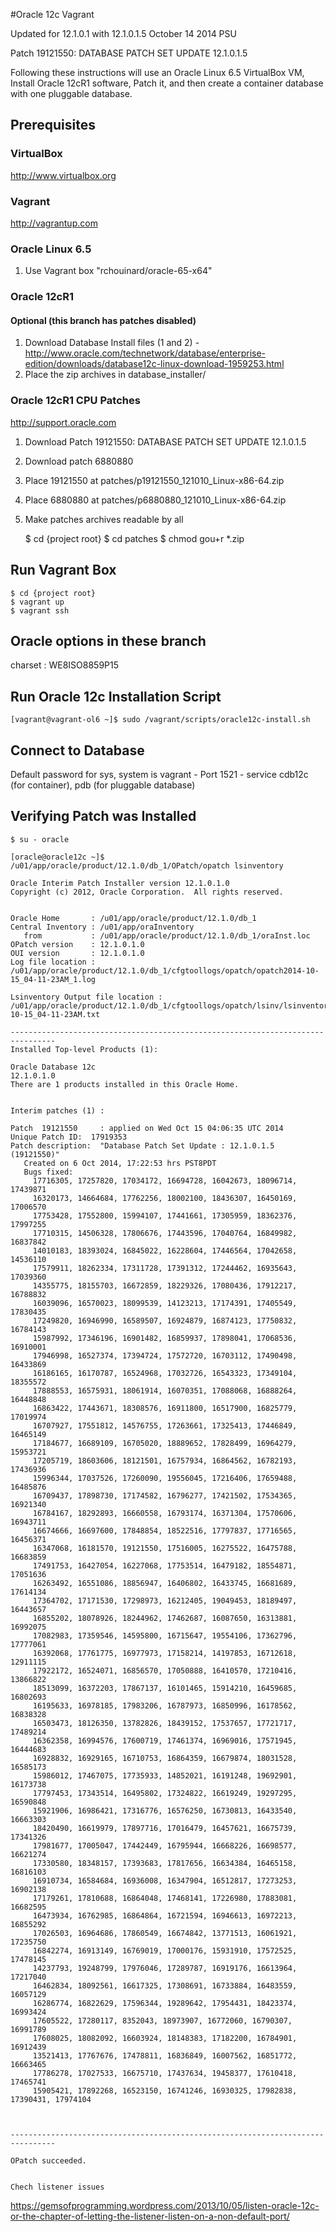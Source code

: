 #Oracle 12c Vagrant

Updated for 12.1.0.1 with 12.1.0.1.5 October 14 2014 PSU

Patch 19121550: DATABASE PATCH SET UPDATE 12.1.0.1.5

Following these instructions will use an Oracle Linux 6.5 VirtualBox VM, Install Oracle 12cR1 software, Patch it, and then create a container database with one pluggable database.

## Prerequisites

### VirtualBox

http://www.virtualbox.org

### Vagrant

http://vagrantup.com

### Oracle Linux 6.5

1. Use Vagrant box "rchouinard/oracle-65-x64"


### Oracle 12cR1
#### Optional (this branch has patches disabled)

1. Download Database Install files (1 and 2) - http://www.oracle.com/technetwork/database/enterprise-edition/downloads/database12c-linux-download-1959253.html
2. Place the zip archives in database_installer/

### Oracle 12cR1 CPU Patches

http://support.oracle.com

1. Download Patch 19121550: DATABASE PATCH SET UPDATE 12.1.0.1.5
2. Download patch 6880880
3. Place 19121550 at patches/p19121550_121010_Linux-x86-64.zip
4. Place 6880880 at patches/p6880880_121010_Linux-x86-64.zip
5. Make patches archives readable by all

    $ cd {project root}
    $ cd patches
    $ chmod gou+r *.zip


## Run Vagrant Box

    $ cd {project root}
    $ vagrant up
    $ vagrant ssh

## Oracle options in these branch

charset : WE8ISO8859P15

## Run Oracle 12c Installation Script

    [vagrant@vagrant-ol6 ~]$ sudo /vagrant/scripts/oracle12c-install.sh

## Connect to Database

  Default password for sys, system is vagrant - Port 1521 - service cdb12c (for container), pdb (for pluggable database)

## Verifying Patch was Installed

    $ su - oracle

    [oracle@oracle12c ~]$ /u01/app/oracle/product/12.1.0/db_1/OPatch/opatch lsinventory

    Oracle Interim Patch Installer version 12.1.0.1.0
    Copyright (c) 2012, Oracle Corporation.  All rights reserved.


    Oracle Home       : /u01/app/oracle/product/12.1.0/db_1
    Central Inventory : /u01/app/oraInventory
       from           : /u01/app/oracle/product/12.1.0/db_1/oraInst.loc
    OPatch version    : 12.1.0.1.0
    OUI version       : 12.1.0.1.0
    Log file location : /u01/app/oracle/product/12.1.0/db_1/cfgtoollogs/opatch/opatch2014-10-15_04-11-23AM_1.log

    Lsinventory Output file location : /u01/app/oracle/product/12.1.0/db_1/cfgtoollogs/opatch/lsinv/lsinventory2014-10-15_04-11-23AM.txt

    --------------------------------------------------------------------------------
    Installed Top-level Products (1):

    Oracle Database 12c                                                  12.1.0.1.0
    There are 1 products installed in this Oracle Home.


    Interim patches (1) :

    Patch  19121550     : applied on Wed Oct 15 04:06:35 UTC 2014
    Unique Patch ID:  17919353
    Patch description:  "Database Patch Set Update : 12.1.0.1.5 (19121550)"
       Created on 6 Oct 2014, 17:22:53 hrs PST8PDT
       Bugs fixed:
         17716305, 17257820, 17034172, 16694728, 16042673, 18096714, 17439871
         16320173, 14664684, 17762256, 18002100, 18436307, 16450169, 17006570
         17753428, 17552800, 15994107, 17441661, 17305959, 18362376, 17997255
         17710315, 14506328, 17806676, 17443596, 17040764, 16849982, 16837842
         14010183, 18393024, 16845022, 16228604, 17446564, 17042658, 14536110
         17579911, 18262334, 17311728, 17391312, 17244462, 16935643, 17039360
         14355775, 18155703, 16672859, 18229326, 17080436, 17912217, 16788832
         16039096, 16570023, 18099539, 14123213, 17174391, 17405549, 17830435
         17249820, 16946990, 16589507, 16924879, 16874123, 17750832, 16784143
         15987992, 17346196, 16901482, 16859937, 17898041, 17068536, 16910001
         17946998, 16527374, 17394724, 17572720, 16703112, 17490498, 16433869
         16186165, 16170787, 16524968, 17032726, 16543323, 17349104, 18355572
         17888553, 16575931, 18061914, 16070351, 17088068, 16888264, 16448848
         16863422, 17443671, 18308576, 16911800, 16517900, 16825779, 17019974
         16707927, 17551812, 14576755, 17263661, 17325413, 17446849, 16465149
         17184677, 16689109, 16705020, 18889652, 17828499, 16964279, 15953721
         17205719, 18603606, 18121501, 16757934, 16864562, 16782193, 17436936
         15996344, 17037526, 17260090, 19556045, 17216406, 17659488, 16485876
         16709437, 17898730, 17174582, 16796277, 17421502, 17534365, 16921340
         16784167, 18292893, 16660558, 16793174, 16371304, 17570606, 16943711
         16674666, 16697600, 17848854, 18522516, 17797837, 17716565, 16456371
         16347068, 16181570, 19121550, 17516005, 16275522, 16475788, 16683859
         17491753, 16427054, 16227068, 17753514, 16479182, 18554871, 17051636
         16263492, 16551086, 18856947, 16406802, 16433745, 16681689, 17614134
         17364702, 17171530, 17298973, 16212405, 19049453, 18189497, 16443657
         16855202, 18078926, 18244962, 17462687, 16087650, 16313881, 16992075
         17082983, 17359546, 14595800, 16715647, 19554106, 17362796, 17777061
         16392068, 17761775, 16977973, 17158214, 14197853, 16712618, 12911115
         17922172, 16524071, 16856570, 17050888, 16410570, 17210416, 13866822
         18513099, 16372203, 17867137, 16101465, 15914210, 16459685, 16802693
         16195633, 16978185, 17983206, 16787973, 16850996, 16178562, 16838328
         16503473, 18126350, 13782826, 18439152, 17537657, 17721717, 17489214
         16362358, 16994576, 17600719, 17461374, 16969016, 17571945, 16444683
         16928832, 16929165, 16710753, 16864359, 16679874, 18031528, 16585173
         15986012, 17467075, 17735933, 14852021, 16191248, 19692901, 16173738
         17797453, 17343514, 16495802, 17324822, 16619249, 19297295, 16590848
         15921906, 16986421, 17316776, 16576250, 16730813, 16433540, 16663303
         18420490, 16619979, 17897716, 17016479, 16457621, 16675739, 17341326
         17981677, 17005047, 17442449, 16795944, 16668226, 16698577, 16621274
         17330580, 18348157, 17393683, 17817656, 16634384, 16465158, 16816103
         16910734, 16584684, 16936008, 16347904, 16512817, 17273253, 16902138
         17179261, 17810688, 16864048, 17468141, 17226980, 17883081, 16682595
         16473934, 16762985, 16864864, 16721594, 16946613, 16972213, 16855292
         17026503, 16964686, 17860549, 16674842, 13771513, 16061921, 17235750
         16842274, 16913149, 16769019, 17000176, 15931910, 17572525, 17478145
         14237793, 19248799, 17976046, 17289787, 16919176, 16613964, 17217040
         16462834, 18092561, 16617325, 17308691, 16733884, 16483559, 16057129
         16286774, 16822629, 17596344, 19289642, 17954431, 18423374, 16993424
         17605522, 17280117, 8352043, 18973907, 16772060, 16790307, 16991789
         17608025, 18082092, 16603924, 18148383, 17182200, 16784901, 16912439
         13521413, 17767676, 17478811, 16836849, 16007562, 16851772, 16663465
         17786278, 17027533, 16675710, 17437634, 19458377, 17610418, 17465741
         15905421, 17892268, 16523150, 16741246, 16930325, 17982838, 17390431, 17974104



    --------------------------------------------------------------------------------

    OPatch succeeded.
    
    
    Chech listener issues
https://gemsofprogramming.wordpress.com/2013/10/05/listen-oracle-12c-or-the-chapter-of-letting-the-listener-listen-on-a-non-default-port/
